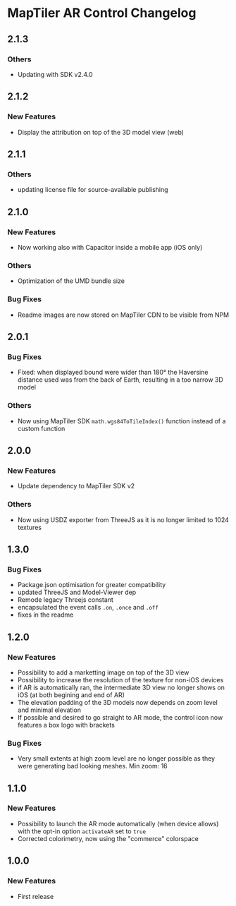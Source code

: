 # MapTiler AR Control Changelog

## 2.1.3
### Others
- Updating with SDK v2.4.0

## 2.1.2
### New Features
- Display the attribution on top of the 3D model view (web)

## 2.1.1
### Others
- updating license file for source-available publishing

## 2.1.0
### New Features
- Now working also with Capacitor inside a mobile app (iOS only)
### Others
- Optimization of the UMD bundle size
### Bug Fixes
- Readme images are now stored on MapTiler CDN to be visible from NPM

## 2.0.1
### Bug Fixes
- Fixed: when displayed bound were wider than 180° the Haversine distance used was from the back of Earth, resulting in a too narrow 3D model
### Others
- Now using MapTiler SDK `math.wgs84ToTileIndex()` function instead of a custom function

## 2.0.0
### New Features
- Update dependency to MapTiler SDK v2
### Others
- Now using USDZ exporter from ThreeJS as it is no longer limited to 1024 textures

## 1.3.0
### Bug Fixes
- Package.json optimisation for greater compatibility
- updated ThreeJS and Model-Viewer dep
- Remode legacy Threejs constant
- encapsulated the event calls `.on`, `.once` and `.off`
- fixes in the readme

## 1.2.0
### New Features
- Possibility to add a marketting image on top of the 3D view
- Possibility to increase the resolution of the texture for non-iOS devices
- if AR is automatically ran, the intermediate 3D view no longer shows on iOS (at both begining and end of AR)
- The elevation padding of the 3D models now depends on zoom level and minimal elevation
- If possible and desired to go straight to AR mode, the control icon now features a box logo with brackets
### Bug Fixes
- Very small extents at high zoom level are no longer possible as they were generating bad looking meshes. Min zoom: 16

## 1.1.0
### New Features
- Possibility to launch the AR mode automatically (when device allows) with the opt-in option `activateAR` set to `true`
- Corrected colorimetry, now using the "commerce" colorspace

## 1.0.0
### New Features
- First release
